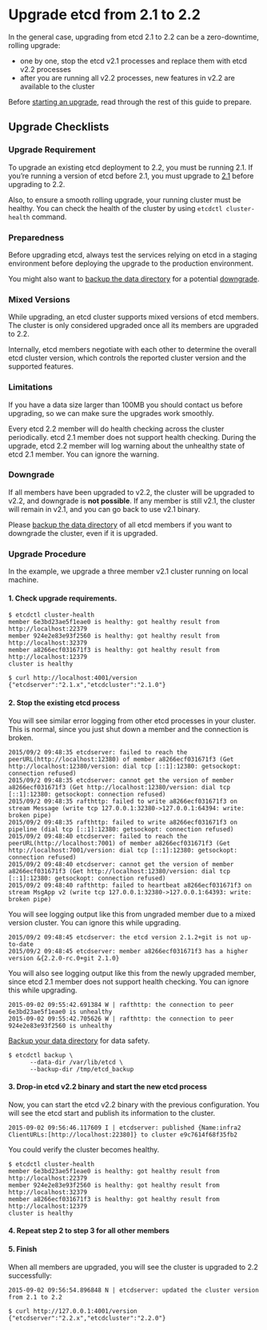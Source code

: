 # Upgrade etcd from 2.1 to 2.2

In the general case, upgrading from etcd 2.1 to 2.2 can be a zero-downtime, rolling upgrade:

 - one by one, stop the etcd v2.1 processes and replace them with etcd v2.2 processes
 - after you are running all v2.2 processes, new features in v2.2 are available to the cluster

Before [starting an upgrade](#upgrade-procedure), read through the rest of this guide to prepare.

## Upgrade Checklists

### Upgrade Requirement

To upgrade an existing etcd deployment to 2.2, you must be running 2.1. If you’re running a version of etcd before 2.1, you must upgrade to [2.1][v2.1] before upgrading to 2.2.

Also, to ensure a smooth rolling upgrade, your running cluster must be healthy. You can check the health of the cluster by using `etcdctl cluster-health` command. 

### Preparedness 

Before upgrading etcd, always test the services relying on etcd in a staging environment before deploying the upgrade to the production environment. 

You might also want to [backup the data directory][backup-datastore] for a potential [downgrade].

### Mixed Versions

While upgrading, an etcd cluster supports mixed versions of etcd members. The cluster is only considered upgraded once all its members are upgraded to 2.2.

Internally, etcd members negotiate with each other to determine the overall etcd cluster version, which controls the reported cluster version and the supported features.

### Limitations

If you have a data size larger than 100MB you should contact us before upgrading, so we can make sure the upgrades work smoothly.

Every etcd 2.2 member will do health checking across the cluster periodically. etcd 2.1 member does not support health checking. During the upgrade, etcd 2.2 member will log warning about the unhealthy state of etcd 2.1 member. You can ignore the warning. 

### Downgrade

If all members have been upgraded to v2.2, the cluster will be upgraded to v2.2, and downgrade is **not possible**. If any member is still v2.1, the cluster will remain in v2.1, and you can go back to use v2.1 binary. 

Please [backup the data directory][backup-datastore] of all etcd members if you want to downgrade the cluster, even if it is upgraded.

### Upgrade Procedure

In the example, we upgrade a three member v2.1 cluster running on local machine.

#### 1. Check upgrade requirements.

```
$ etcdctl cluster-health
member 6e3bd23ae5f1eae0 is healthy: got healthy result from http://localhost:22379
member 924e2e83e93f2560 is healthy: got healthy result from http://localhost:32379
member a8266ecf031671f3 is healthy: got healthy result from http://localhost:12379
cluster is healthy

$ curl http://localhost:4001/version
{"etcdserver":"2.1.x","etcdcluster":"2.1.0"}
```

#### 2. Stop the existing etcd process

You will see similar error logging from other etcd processes in your cluster. This is normal, since you just shut down a member and the connection is broken.

```
2015/09/2 09:48:35 etcdserver: failed to reach the peerURL(http://localhost:12380) of member a8266ecf031671f3 (Get http://localhost:12380/version: dial tcp [::1]:12380: getsockopt: connection refused)
2015/09/2 09:48:35 etcdserver: cannot get the version of member a8266ecf031671f3 (Get http://localhost:12380/version: dial tcp [::1]:12380: getsockopt: connection refused)
2015/09/2 09:48:35 rafthttp: failed to write a8266ecf031671f3 on stream Message (write tcp 127.0.0.1:32380->127.0.0.1:64394: write: broken pipe)
2015/09/2 09:48:35 rafthttp: failed to write a8266ecf031671f3 on pipeline (dial tcp [::1]:12380: getsockopt: connection refused)
2015/09/2 09:48:40 etcdserver: failed to reach the peerURL(http://localhost:7001) of member a8266ecf031671f3 (Get http://localhost:7001/version: dial tcp [::1]:12380: getsockopt: connection refused)
2015/09/2 09:48:40 etcdserver: cannot get the version of member a8266ecf031671f3 (Get http://localhost:12380/version: dial tcp [::1]:12380: getsockopt: connection refused)
2015/09/2 09:48:40 rafthttp: failed to heartbeat a8266ecf031671f3 on stream MsgApp v2 (write tcp 127.0.0.1:32380->127.0.0.1:64393: write: broken pipe)
```

You will see logging output like this from ungraded member due to a mixed version cluster. You can ignore this while upgrading.

```
2015/09/2 09:48:45 etcdserver: the etcd version 2.1.2+git is not up-to-date
2015/09/2 09:48:45 etcdserver: member a8266ecf031671f3 has a higher version &{2.2.0-rc.0+git 2.1.0}
```

You will also see logging output like this from the newly upgraded member, since etcd 2.1 member does not support health checking. You can ignore this while upgrading.

```
2015-09-02 09:55:42.691384 W | rafthttp: the connection to peer 6e3bd23ae5f1eae0 is unhealthy
2015-09-02 09:55:42.705626 W | rafthttp: the connection to peer 924e2e83e93f2560 is unhealthy

```

[Backup your data directory][backup-datastore] for data safety.

```
$ etcdctl backup \
      --data-dir /var/lib/etcd \
      --backup-dir /tmp/etcd_backup
```

#### 3. Drop-in etcd v2.2 binary and start the new etcd process

Now, you can start the etcd v2.2 binary with the previous configuration.
You will see the etcd start and publish its information to the cluster.

```
2015-09-02 09:56:46.117609 I | etcdserver: published {Name:infra2 ClientURLs:[http://localhost:22380]} to cluster e9c7614f68f35fb2
```

You could verify the cluster becomes healthy.

```
$ etcdctl cluster-health
member 6e3bd23ae5f1eae0 is healthy: got healthy result from http://localhost:22379
member 924e2e83e93f2560 is healthy: got healthy result from http://localhost:32379
member a8266ecf031671f3 is healthy: got healthy result from http://localhost:12379
cluster is healthy
```

#### 4. Repeat step 2 to step 3 for all other members 

#### 5. Finish

When all members are upgraded, you will see the cluster is upgraded to 2.2 successfully:

```
2015-09-02 09:56:54.896848 N | etcdserver: updated the cluster version from 2.1 to 2.2
```

```
$ curl http://127.0.0.1:4001/version
{"etcdserver":"2.2.x","etcdcluster":"2.2.0"}
```

[backup-datastore]: admin_guide.md#backing-up-the-datastore
[downgrade]: #downgrade
[v2.1]: https://github.com/coreos/etcd/releases/tag/v2.1.2
